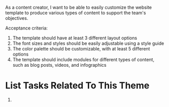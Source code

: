 As a content creator, I want to be able to easily customize the website template to produce various types of content to support the team's objectives.

Acceptance criteria:
1. The template should have at least 3 different layout options
2. The font sizes and styles should be easily adjustable using a style guide
3. The color palette should be customizable, with at least 5 different options
4. The template should include modules for different types of content, such as blog posts, videos, and infographics

# List Tasks Related To This Theme
1.